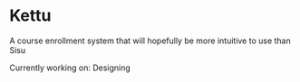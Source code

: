 # Kettu
A course enrollment system that will hopefully be more intuitive to use than Sisu

Currently working on: Designing

